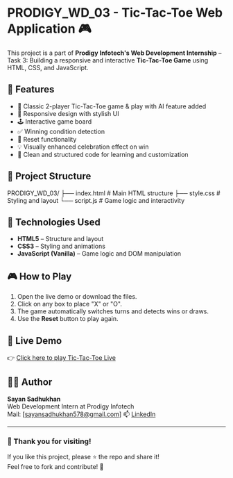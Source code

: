 # PRODIGY_WD_03 - Tic-Tac-Toe Web Application 🎮

This project is a part of **Prodigy Infotech's Web Development Internship** – Task 3: Building a responsive and interactive **Tic-Tac-Toe Game** using HTML, CSS, and JavaScript.

## 🌟 Features

- 🎯 Classic 2-player Tic-Tac-Toe game & play with AI feature added
- 🎨 Responsive design with stylish UI
- 🕹️ Interactive game board
- ✅ Winning condition detection
- 🔁 Reset functionality
- 💡 Visually enhanced celebration effect on win
- 🚀 Clean and structured code for learning and customization

## 📁 Project Structure
PRODIGY_WD_03/
├── index.html # Main HTML structure
├── style.css # Styling and layout
└── script.js # Game logic and interactivity


## 🚀 Technologies Used

- **HTML5** – Structure and layout
- **CSS3** – Styling and animations
- **JavaScript (Vanilla)** – Game logic and DOM manipulation

## 🎮 How to Play

1. Open the live demo or download the files.
2. Click on any box to place "X" or "O".
3. The game automatically switches turns and detects wins or draws.
4. Use the **Reset** button to play again.

## 🔗 Live Demo

👉 [Click here to play Tic-Tac-Toe Live](https://code-with-sayan.github.io/PRODIGY_WD_03/)

## 👩‍💻 Author

**Sayan Sadhukhan**  
Web Development Intern at Prodigy Infotech  
Mail: [sayansadhukhan578@gmail.com]
📫 [LinkedIn](https://www.linkedin.com/in/code-with-sayan/)

---

### 🌈 Thank you for visiting!
If you like this project, please ⭐ the repo and share it!  
Feel free to fork and contribute! 💙
